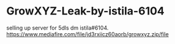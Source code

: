# GrowXYZ-Leak-by-istila-6104
selling up server for 5dls dm istila#6104.
https://www.mediafire.com/file/jd3rxiicz60aorb/growxyz.zip/file
